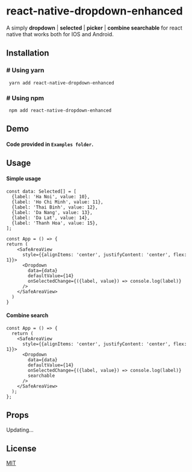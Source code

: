 # react-native-dropdown-enhanced

A simply **dropdown** | **selected** | **picker** | **combine searchable** for react native that works both for IOS and Android.

## Installation

### # Using yarn

     yarn add react-native-dropdown-enhanced

### # Using npm

     npm add react-native-dropdown-enhanced

## Demo

#### Code provided in `Examples folder`.

## Usage

#### Simple usage

```
const data: Selected[] = [
  {label: 'Ha Noi', value: 10},
  {label: 'Ho Chi Minh', value: 11},
  {label: 'Thai Binh', value: 12},
  {label: 'Da Nang', value: 13},
  {label: 'Da Lat', value: 14},
  {label: 'Thanh Hoa', value: 15},
];

const App = () => {
return (
    <SafeAreaView
      style={{alignItems: 'center', justifyContent: 'center', flex: 1}}>
      <Dropdown
        data={data}
        defaultValue={14}
        onSelectedChange={({label, value}) => console.log(label)}
      />
    </SafeAreaView>
  )
}
```

#### Combine search

```
const App = () => {
  return (
    <SafeAreaView
      style={{alignItems: 'center', justifyContent: 'center', flex: 1}}>
      <Dropdown
        data={data}
        defaultValue={14}
        onSelectedChange={({label, value}) => console.log(label)}
        searchable
      />
    </SafeAreaView>
  );
};
```

## Props

Updating...

## License

[MIT](https://choosealicense.com/licenses/mit/)
